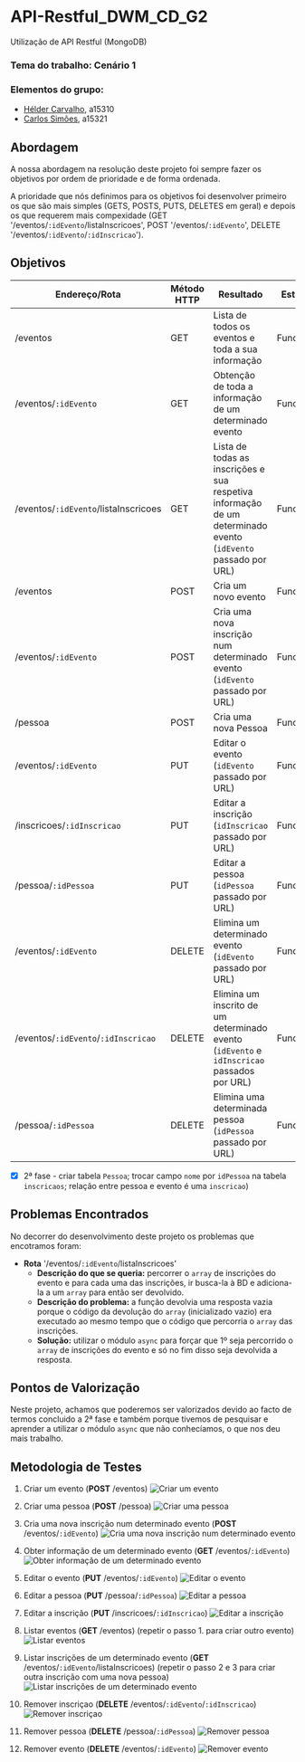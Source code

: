 ﻿# API-Restful_DWM_CD_G2
Utilização de API Restful (MongoDB)

### **Tema do trabalho:** Cenário 1

### **Elementos do grupo:**
- [Hélder Carvalho](https://github.com/HelderMCarvalho), a15310
- [Carlos Simões](https://github.com/CSCarlosSimoes), a15321

## Abordagem
A nossa abordagem na resolução deste projeto foi sempre fazer os objetivos por ordem de prioridade e de forma ordenada.

A prioridade que nós definimos para os objetivos foi desenvolver primeiro os que são mais simples (GETS, POSTS, PUTS, DELETES em geral) e depois os que requerem mais compexidade (GET '/eventos/`:idEvento`/listaInscricoes', POST '/eventos/`:idEvento`', DELETE '/eventos/`:idEvento`/`:idInscricao`').

## Objetivos
| Endereço/Rota | Método HTTP | Resultado | Estado |
| --- | --- | --- | --- |
| /eventos | GET | Lista de todos os eventos e toda a sua informação | Funciona |
| /eventos/`:idEvento` | GET | Obtenção de toda a informação de um determinado evento | Funciona |
| /eventos/`:idEvento`/listaInscricoes | GET | Lista de todas as inscrições e sua respetiva informação de um determinado evento (`idEvento` passado por URL) | Funciona |
| /eventos | POST | Cria um novo evento | Funciona |
| /eventos/`:idEvento` | POST | Cria uma nova inscrição num determinado evento (`idEvento` passado por URL) | Funciona |
| /pessoa | POST | Cria uma nova Pessoa | Funciona |
| /eventos/`:idEvento` | PUT | Editar o evento (`idEvento` passado por URL) | Funciona |
| /inscricoes/`:idInscricao` | PUT | Editar a inscrição (`idInscricao` passado por URL) | Funciona |
| /pessoa/`:idPessoa` | PUT | Editar a pessoa (`idPessoa` passado por URL) | Funciona |
| /eventos/`:idEvento` | DELETE | Elimina um determinado evento (`idEvento` passado por URL) | Funciona |
| /eventos/`:idEvento`/`:idInscricao` | DELETE | Elimina um inscrito de um determinado evento (`idEvento` e `idInscricao` passados por URL) | Funciona |
| /pessoa/`:idPessoa` | DELETE | Elimina uma determinada pessoa (`idPessoa` passado por URL) | Funciona |

- [x] 2ª fase - criar tabela `Pessoa`; trocar campo `nome` por `idPessoa` na tabela `inscricaos`; relação entre pessoa e evento é uma `inscricao`)

## Problemas Encontrados
No decorrer do desenvolvimento deste projeto os problemas que encotramos foram:
- **Rota** '/eventos/`:idEvento`/listaInscricoes'
   - **Descrição do que se queria:**  percorrer o `array` de inscrições do evento e para cada uma das inscrições, ir busca-la à BD e adiciona-la a um `array` para então ser devolvido.
   - **Descrição do problema:** a função devolvia uma resposta vazia porque o código da devolução do `array` (inicializado vazio) era executado ao mesmo tempo que o código que percorria o `array` das inscrições.
   - **Solução:** utilizar o módulo `async` para forçar que 1º seja percorrido o `array` de inscrições do evento e só no fim disso seja devolvida a resposta.

## Pontos de Valorização
Neste projeto, achamos que poderemos ser valorizados devido ao facto de termos concluido a 2ª fase e também porque tivemos de pesquisar e aprender a utilizar o módulo `async` que não conhecíamos, o que nos deu mais trabalho.

## Metodologia de Testes
1. Criar um evento (**POST** /eventos)
![Criar um evento](https://i.imgur.com/CXVKerh.png)

1. Criar uma pessoa (**POST** /pessoa)
![Criar uma pessoa](https://i.imgur.com/iIO4dWi.png)

1. Cria uma nova inscrição num determinado evento (**POST** /eventos/`:idEvento`)
![Cria uma nova inscrição num determinado evento](https://imgur.com/1uoLasi.png)

1. Obter informação de um determinado evento (**GET** /eventos/`:idEvento`)
![Obter informação de um determinado evento](https://imgur.com/AeX4mPD.png)

1. Editar o evento (**PUT** /eventos/`:idEvento`)
![Editar o evento](https://imgur.com/q1JlvTJ.png)

1. Editar a pessoa (**PUT** /pessoa/`:idPessoa`)
![Editar a pessoa](https://imgur.com/yWYzFrq.png)

1. Editar a inscrição (**PUT** /inscricoes/`:idInscricao`)
![Editar a inscrição](https://imgur.com/GqN1f8b.png)

1. Listar eventos (**GET** /eventos) (repetir o passo 1. para criar outro evento)
![Listar eventos](https://imgur.com/LjYLUvl.png)

1. Listar inscrições de um determinado evento (**GET** /eventos/`:idEvento`/listaInscricoes) (repetir o passo 2 e 3 para criar outra inscrição com uma nova pessoa)
![Listar inscrições de um determinado evento](https://imgur.com/bNEA3wO.png)

1. Remover inscriçao (**DELETE** /eventos/`:idEvento`/`:idInscricao`)
![Remover inscriçao](https://imgur.com/zoX3ONT.png)

1. Remover pessoa (**DELETE** /pessoa/`:idPessoa`)
![Remover pessoa](https://imgur.com/z1e0vbu.png)

1. Remover evento (**DELETE** /eventos/`:idEvento`)
![Remover evento](https://imgur.com/ubaPjLf.png)